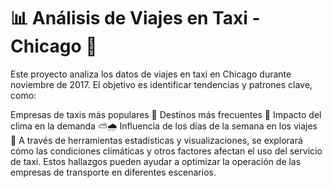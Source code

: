 # 📊 Análisis de Viajes en Taxi - Chicago 🚖
Este proyecto analiza los datos de viajes en taxi en Chicago durante noviembre de 2017. El objetivo es identificar tendencias y patrones clave, como:

Empresas de taxis más populares 🚖
Destinos más frecuentes 📍
Impacto del clima en la demanda ⛅🌧️
Influencia de los días de la semana en los viajes 📅
A través de herramientas estadísticas y visualizaciones, se explorará cómo las condiciones climáticas y otros factores afectan el uso del servicio de taxi. Estos hallazgos pueden ayudar a optimizar la operación de las empresas de transporte en diferentes escenarios.

